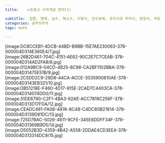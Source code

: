 ```yaml
---
title:    ➗초중고 수학개념 정리(1)

subtitle:  집합, 명제, 실수, 복소수, 다항식, 인수분해, 유리식과 무리식, 방정식, 부등식 ,함수
categories: 공부의추억  
tags: math
 
---
```


  
  
[image:DC8CCEB1-4DCB-44BD-B9BB-15E7AE230063-378-000004D314E380E4/7.jpg]  
[image:26B2D461-704C-4151-AE62-90C2E7C7CEAB-378-000004D314AD2FA8/8.jpg]  
[image:012A9BC9-04CD-4B25-8C98-CA2BF1102BBA-378-000004D31475E51B/9.jpg]  
[image:2C5DD2C9-29D8-44CA-ACCE-3035900810AE-378-000004D3143EB321/10.jpg]  
[image:DB51218E-F460-4D17-815E-2CAD7C4403CA-378-000004D314074DD0/11.jpg]  
[image:31DE6790-C2F1-4BA3-92AE-ACC7819C256F-378-000004D313D17FDA/12.jpg]  
[image:CEADC481-FA08-497A-8C48-C4DC80B21814-378-000004D3139D91DC/13.jpg]  
[image:725D7BAC-5026-4611-9CFE-345E8DDFF34F-378-000004D31369B9D5/14.jpg]  
[image:D5052B3D-4359-4B42-A558-2DDAE4CD3EE4-378-000004D313314DC9/15.jpg]  
